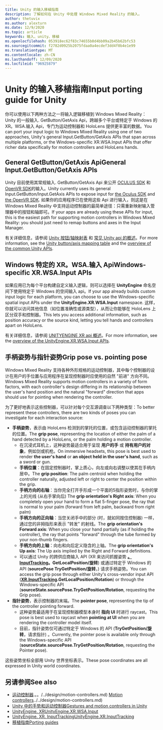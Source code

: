 ```yaml
---
title: Unity 的输入移植指南
description: 了解如何在 Unity 中处理 Windows Mixed Reality 的输入。
author: thetuvix
ms.author: alexturn
ms.date: 12/9/2020
ms.topic: article
keywords: 输入、unity、移植
ms.openlocfilehash: 053918ec62f83c74655b0d4bb09a2b45b62bfc53
ms.sourcegitcommit: f2782d0925b2075fdaa0a4ecdef3dd4f0b4e1e99
ms.translationtype: MT
ms.contentlocale: zh-CN
ms.lasthandoff: 12/09/2020
ms.locfileid: "96925879"
---
```

# <a name="input-porting-guide-for-unity"></a><span data-ttu-id="544c4-104">Unity 的输入移植指南</span><span class="sxs-lookup"><span data-stu-id="544c4-104">Input porting guide for Unity</span></span>

<span data-ttu-id="544c4-105">你可以使用以下两种方法之一将输入逻辑移植到 Windows Mixed Reality： Unity 的一般输入. GetButton/GetAxis Api，跨越多个平台或特定于 Windows 的 XR。WSA.输入 Api，专门为运动控制器和 HoloLens 提供更丰富的数据。</span><span class="sxs-lookup"><span data-stu-id="544c4-105">You can port your input logic to Windows Mixed Reality using one of two approaches, Unity's general Input.GetButton/GetAxis APIs that span across multiple platforms, or the Windows-specific XR.WSA.Input APIs that offer richer data specifically for motion controllers and HoloLens hands.</span></span>

## <a name="general-inputgetbuttongetaxis-apis"></a><span data-ttu-id="544c4-106">General GetButton/GetAxis Api</span><span class="sxs-lookup"><span data-stu-id="544c4-106">General Input.GetButton/GetAxis APIs</span></span>

<span data-ttu-id="544c4-107">Unity 目前使用其常规输入. GetButton/GetAxis Api 来公开 [OCULUS SDK](https://docs.unity3d.com/Manual/OculusControllers.html) 和 [OpenVR SDK](https://docs.unity3d.com/Manual/OpenVRControllers.html)的输入。</span><span class="sxs-lookup"><span data-stu-id="544c4-107">Unity currently uses its general Input.GetButton/Input.GetAxis APIs to expose input for [the Oculus SDK](https://docs.unity3d.com/Manual/OculusControllers.html) and [the OpenVR SDK](https://docs.unity3d.com/Manual/OpenVRControllers.html).</span></span> <span data-ttu-id="544c4-108">如果你的应用程序已在使用这些 Api 进行输入，则这是在 Windows Mixed Reality 中支持运动控制器的最简单途径：只需重新映射输入管理器中的按钮和轴即可。</span><span class="sxs-lookup"><span data-stu-id="544c4-108">If your apps are already using these APIs for input, this is the easiest path for supporting motion controllers in Windows Mixed Reality: you should just need to remap buttons and axes in the Input Manager.</span></span>

<span data-ttu-id="544c4-109">有关详细信息，请参阅 [Unity 按钮/轴映射表](../unity/gestures-and-motion-controllers-in-unity.md#unity-buttonaxis-mapping-table) 和 [常见 Unity api 的概述](../unity/gestures-and-motion-controllers-in-unity.md#common-unity-apis-inputgetbuttongetaxis)。</span><span class="sxs-lookup"><span data-stu-id="544c4-109">For more information, see the [Unity button/axis mapping table](../unity/gestures-and-motion-controllers-in-unity.md#unity-buttonaxis-mapping-table) and the [overview of the common Unity APIs](../unity/gestures-and-motion-controllers-in-unity.md#common-unity-apis-inputgetbuttongetaxis).</span></span>

## <a name="windows-specific-xrwsainput-apis"></a><span data-ttu-id="544c4-110">Windows 特定的 XR。WSA.输入 Api</span><span class="sxs-lookup"><span data-stu-id="544c4-110">Windows-specific XR.WSA.Input APIs</span></span>

<span data-ttu-id="544c4-111">如果应用已为每个平台构建自定义输入逻辑，则可以选择在 **UnityEngine** 命名空间下使用特定于 Windows 的空间输入 api。</span><span class="sxs-lookup"><span data-stu-id="544c4-111">If your app already builds custom input logic for each platform, you can choose to use the Windows-specific spatial input APIs under the **UnityEngine.XR.WSA.Input** namespace.</span></span> <span data-ttu-id="544c4-112">这样，你就可以访问其他信息（如位置准确性或源类型），从而让你能够在 HoloLens 上区分双手和控制器。</span><span class="sxs-lookup"><span data-stu-id="544c4-112">This lets you access additional information, such as position accuracy or the source kind, letting you tell hands and controllers apart on HoloLens.</span></span>

<span data-ttu-id="544c4-113">有关详细信息，请参阅 [UNITYENGINE XR api 概述](../unity/gestures-and-motion-controllers-in-unity.md#windows-specific-apis-xrwsainput)。</span><span class="sxs-lookup"><span data-stu-id="544c4-113">For more information, see the [overview of the UnityEngine.XR.WSA.Input APIs](../unity/gestures-and-motion-controllers-in-unity.md#windows-specific-apis-xrwsainput).</span></span>

## <a name="grip-pose-vs-pointing-pose"></a><span data-ttu-id="544c4-114">手柄姿势与指针姿势</span><span class="sxs-lookup"><span data-stu-id="544c4-114">Grip pose vs. pointing pose</span></span>

<span data-ttu-id="544c4-115">Windows Mixed Reality 支持各种外形规格的运动控制器，其中每个控制器的设计在用户的手位置与应用程序在呈现控制器时应使用的自然 "前进" 方向不同。</span><span class="sxs-lookup"><span data-stu-id="544c4-115">Windows Mixed Reality supports motion controllers in a variety of form factors, with each controller's design differing in its relationship between the user's hand position and the natural "forward" direction that apps should use for pointing when rendering the controller.</span></span>

<span data-ttu-id="544c4-116">为了更好地表示这些控制器，可以针对每个交互源调查以下两种类型：</span><span class="sxs-lookup"><span data-stu-id="544c4-116">To better represent these controllers, there are two kinds of poses you can investigate for each interaction source:</span></span>

* <span data-ttu-id="544c4-117">**手柄姿势**，表示由 HoloLens 检测到的掌托的位置，或包含运动控制器的掌托的位置。</span><span class="sxs-lookup"><span data-stu-id="544c4-117">The **grip pose**, representing the location of either the palm of a hand detected by a HoloLens, or the palm holding a motion controller.</span></span>
    * <span data-ttu-id="544c4-118">在沉浸式耳机上，这种姿势最适合用于呈现 **用户的手** 或 **持有用户的对象**，例如剑或机枪。</span><span class="sxs-lookup"><span data-stu-id="544c4-118">On immersive headsets, this pose is best used to render **the user's hand** or **an object held in the user's hand**, such as a sword or gun.</span></span>
    * <span data-ttu-id="544c4-119">**手柄位置**：在固定控制器时，掌上质心，向左或向右调整以使其在手柄内居中。</span><span class="sxs-lookup"><span data-stu-id="544c4-119">The **grip position**: The palm centroid when holding the controller naturally, adjusted left or right to center the position within the grip.</span></span>
    * <span data-ttu-id="544c4-120">**手柄方向的右轴**：当你完全打开手形成一个平面的5指形姿势时，与你的掌上的光线 (从右手掌向后) </span><span class="sxs-lookup"><span data-stu-id="544c4-120">The **grip orientation's Right axis**: When you completely open your hand to form a flat 5-finger pose, the ray that is normal to your palm (forward from left palm, backward from right palm)</span></span>
    * <span data-ttu-id="544c4-121">**手柄方向的正向轴**：当您关闭手中的部分 (时，就如同按住控制器) 一样，通过您的非拇指形来表示 "转发" 的射线。</span><span class="sxs-lookup"><span data-stu-id="544c4-121">The **grip orientation's Forward axis**: When you close your hand partially (as if holding the controller), the ray that points "forward" through the tube formed by your non-thumb fingers.</span></span>
    * <span data-ttu-id="544c4-122">**手柄方向的上轴**：向右和向后定义隐含的上轴。</span><span class="sxs-lookup"><span data-stu-id="544c4-122">The **grip orientation's Up axis**: The Up axis implied by the Right and Forward definitions.</span></span>
    * <span data-ttu-id="544c4-123">可以通过 Unity 的跨供应商输入 API (XR 来访问抓握姿势 **[。InputTracking](https://docs.unity3d.com/ScriptReference/XR.InputTracking.html)。GetLocalPosition/旋转**) 或通过特定于 Windows 的 API (**sourcePose TryGetPosition/旋转**，) 请求手柄姿势。</span><span class="sxs-lookup"><span data-stu-id="544c4-123">You can access the grip pose through either Unity's cross-vendor input API (**[XR.InputTracking](https://docs.unity3d.com/ScriptReference/XR.InputTracking.html).GetLocalPosition/Rotation**) or through the Windows-specific API (**sourceState.sourcePose.TryGetPosition/Rotation**, requesting the Grip pose).</span></span>
* <span data-ttu-id="544c4-124">**指针姿势**，表示控制器的末端。</span><span class="sxs-lookup"><span data-stu-id="544c4-124">The **pointer pose**, representing the tip of the controller pointing forward.</span></span>
    * <span data-ttu-id="544c4-125">这种姿势最适用于在呈现控制器模型本身时 **指向 UI** 时进行 raycast。</span><span class="sxs-lookup"><span data-stu-id="544c4-125">This pose is best used to raycast when **pointing at UI** when you are rendering the controller model itself.</span></span>
    * <span data-ttu-id="544c4-126">目前，指针姿势仅可通过特定于 Windows 的 API (**TryGetPosition/旋转**，请求指针) 。</span><span class="sxs-lookup"><span data-stu-id="544c4-126">Currently, the pointer pose is available only through the Windows-specific API (**sourceState.sourcePose.TryGetPosition/Rotation**, requesting the Pointer pose).</span></span>

<span data-ttu-id="544c4-127">这些姿势坐标全部用 Unity 世界坐标表示。</span><span class="sxs-lookup"><span data-stu-id="544c4-127">These pose coordinates are all expressed in Unity world coordinates.</span></span>

## <a name="see-also"></a><span data-ttu-id="544c4-128">另请参阅</span><span class="sxs-lookup"><span data-stu-id="544c4-128">See also</span></span>
* <span data-ttu-id="544c4-129">[运动控制器]().。。/../design/motion-controllers.md) </span><span class="sxs-lookup"><span data-stu-id="544c4-129">[Motion controllers]()../../design/motion-controllers.md)</span></span>
* [<span data-ttu-id="544c4-130">Unity 中的手势和运动控制器</span><span class="sxs-lookup"><span data-stu-id="544c4-130">Gestures and motion controllers in Unity</span></span>](../unity/gestures-and-motion-controllers-in-unity.md)
* [<span data-ttu-id="544c4-131">UnityEngine. XR</span><span class="sxs-lookup"><span data-stu-id="544c4-131">UnityEngine.XR.WSA.Input</span></span>](https://docs.unity3d.com/ScriptReference/XR.WSA.Input.InteractionManager.html)
* [<span data-ttu-id="544c4-132">UnityEngine. XR. InputTracking</span><span class="sxs-lookup"><span data-stu-id="544c4-132">UnityEngine.XR.InputTracking</span></span>](https://docs.unity3d.com/ScriptReference/XR.InputTracking.html)
* [<span data-ttu-id="544c4-133">移植指南</span><span class="sxs-lookup"><span data-stu-id="544c4-133">Porting guides</span></span>](porting-guides.md)
